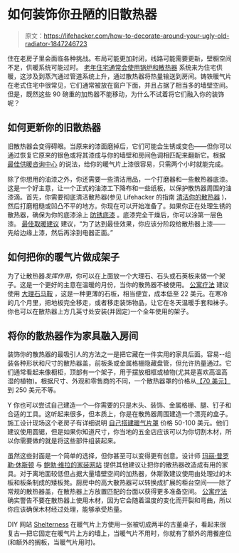 # 如何装饰你丑陋的旧散热器

> 原文：<https://lifehacker.com/how-to-decorate-around-your-ugly-old-radiator-1847246723>

住在老房子里会面临各种挑战。布局可能更加封闭，线路可能需要更新，壁橱空间不足，供暖系统可能过时。 [老年住宅通常会使用锅炉和散热器](https://www.thespruce.com/types-of-home-heating-systems-1824772) 系统来为住宅供暖，这涉及到蒸汽通过管道系统上升，通过散热器将热量输送到房间。铸铁暖气片在老式住宅中很常见，它们通常被放在窗户下面，并且占据了相当多的墙壁空间。但是，既然这些 90 磅重的加热器不能移动，为什么不试着将它们融入你的装饰呢？



## 如何更新你的旧散热器

旧散热器会变得碍眼。当原来的漆面磨掉后，它们可能会生锈或变色——但你可以通过恢复它原来的银色或将其漆成与你的墙壁和房间色调相匹配来翻新它。根据 [最佳供暖咨询中心](https://www.bestheating.com/info/painting-a-radiator/) 的说法，给你的暖气片上漆很容易，只需两个小时就能完成。

除了你想用的油漆之外，你还需要一些清洁用品，一个打磨器和一些散热器底漆。这是一个好主意，让一个正式的油漆工下降布和一些纸板，以保护散热器周围的油漆滴。首先，你需要彻底清洁散热器(参见 Lifehacker 的指南 [清洁你的散热器](https://lifehacker.com/how-to-clean-a-cast-iron-radiator-1845839095) )，然后打磨粗糙或凹凸不平的地方。你现在可以开始准备了。如果你正在处理生锈的散热器，确保为你的底漆涂上 [防锈底漆](https://www.farrow-ball.com/en-us/primers-undercoats/metal-primer-undercoat?sku=5051836257262&region=US&gclid=CjwKCAjwoZWHBhBgEiwAiMN66bP4gqc9xTe_3Bux_LMGIVHkA5jcovNO1QwRMaJ4VW304kpJyY6rwRoCuAUQAvD_BwE) 。底漆完全干燥后，你可以涂第一层色漆。 [最佳取暖建议](https://www.bestheating.com/info/painting-a-radiator/) 建议，“为了达到最佳效果，你应该分阶段给散热器上漆——先给边缘上漆，然后再涂到电器正面。”

## 如何把你的暖气片做成架子

为了让散热器*发挥作用*，你可以在上面放一个大理石、石头或石英板来做一个架子。这是一个更好的主意在温暖的月份，当你的散热器不被使用。 [公寓疗法](https://www.apartmenttherapy.com/making-space-radiator-toppers-132885) 建议使用 [大理石马鞍](https://www.stonecenteronline.com/nero-marquina-black-marble-4x12-baseboard-trim-molding-polished?gclid=CjwKCAjwoZWHBhBgEiwAiMN66QmUiHiWeEoO1VpCTI6Sb6MSyCbaIsMeZRBIoTjjlxaNbljhR_RgVhoC5OQQAvD_BwE) ，这是一种更薄的石板，相当便宜，成本低至 22 美元。在寒冷的几个月里，把地板完全移走，或者移走装饰物品，让它在冬天温暖手套和袜子。你也可以在散热器上方几英寸处安装(并固定)一个全年使用的架子。

## 将你的散热器作为家具融入房间

装饰你的散热器的最吸引人的方法之一是把它藏在一件实用的家具后面。容易--组装各种形状和尺寸的散热器盖，前板条或金属格栅隐藏盘管，但允许热量通过。它们通常看起来像橱柜，顶部有一个架子，用于摆放相框或植物(尤其是喜欢高温高湿的植物)。根据尺寸、外观和零售商的不同，一个散热器罩的价格从[【70 美元】](https://www.wayfair.com/Symple-Stuff--Salomon-Radiator-Cover-Panel-YMWE7406-L997-K~XLVD6395.html?refid=GX528879909759-XLVD6395_50673156&device=c&ptid=956512291394&network=g&targetid=pla-956512291394&channel=GooglePLA&ireid=121568965&fdid=1817&PiID%5B%5D=50673156&gclid=CjwKCAjwoZWHBhBgEiwAiMN66WI4vE51W1SjZ2NE2zbmLNd-8LQ9VAzWBqdKAQv_vs1seuRo9rpSfRoCxI4QAvD_BwE) 到 250 美元不等。

Y 你也可以尝试自己建造一个—你需要的只是木头、装饰、金属格栅、腿、钉子和合适的工具。这听起来很多，但本质上，你是在散热器周围建造一个漂亮的盒子。施工设计现场这个老房子有详细说明 [自己搭建暖气片罩](https://www.thisoldhouse.com/heating-cooling/21016731/how-to-build-a-radiator-cover-cabinet) 价格 50-100 美元。他们建议使用圆锯，但是如果你知道尺寸，你当地的五金店应该可以为你切割木材，所以你需要做的就是将这些部件组装起来。

虽然这些封面是一个简单的选择，但你甚至可以变得更有创意。设计师 [玛丽·普罗勒·休斯顿](https://www.bobvila.com/authors/Marie-Proeller-Hueston) 与 [鲍勃·维拉的家装网站](https://www.bobvila.com/slideshow/11-stylish-ways-to-enhance-or-hide-your-radiators-46992) 提供其他建议让把你的散热器改造成有用的家具。对于离地面较低但占据大量墙壁空间的加热器，休斯敦建议使用由处理过的木板和板条制成的矮板凳。厨房中的高大散热器可以转换成扩展的柜台空间——除了常规的散热器盖，在散热器上方放置匹配的台面以获得更多准备空间。 [公寓疗法](https://www.apartmenttherapy.com/making-space-radiator-toppers-132885) 确实警告不要在散热器上使用木材，因为它会随着温度的变化而开裂和弯曲，所以你应该确保木材经过处理，能够承受热量。

DIY 网站 [Shelterness](https://www.shelterness.com/radiator-shelf-ideas/) 在暖气片上方使用一张被切成两半的古董桌子，看起来很复古—把它固定在暖气片上方的墙上，当暖气片不用时，你就有了额外的用餐座位(和额外的搁板，当暖气片用时)。